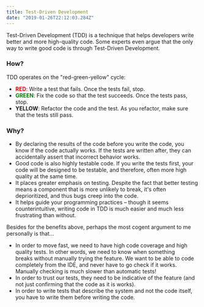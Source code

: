```yaml
---
title: Test-Driven Development
date: "2019-01-26T22:12:03.284Z"
---
```


Test-Driven Development (TDD) is a technique that helps developers write better and more high-quality code. Some experts even argue that the only way to write good code is through Test-Driven Development.

### How?

TDD operates on the "red-green-yellow" cycle:

- <span style="color: red">**RED**</span>: Write a test that fails. Once the tests fail, stop.
- <span style="color: green">**GREEN**</span>: Fix the code so that the test succeeds. Once the tests pass, stop.
- **YELLOW**: Refactor the code and the test. As you refactor, make sure that the tests still pass.

### Why?

- By declaring the results of the code before you write the code, you know if the code actually works. If the tests are written after, they can accidentally assert that incorrect behavior works.
- Good code is also highly testable code. If you write the tests first, your code will be designed to be testable, and therefore, often more high quality at the same time.
- It places greater emphasis on testing. Despite the fact that better testing means a component that is more unlikely to break, it's often deprioritized, and thus bugs creep into the code.
- It helps guide your programming practices – though it seems counterintuitive, writing code in TDD is much easier and much less frustrating than without.

Besides for the benefits above, perhaps the most cogent argument to me personally is that...

- In order to move fast, we need to have high code coverage and high quality tests. In other words, we need to know when something breaks without manually trying the feature. We want to be able to code completely from the IDE, and never have to go check if it works. Manually checking is much slower than automatic tests!
- In order to trust our tests, they need to be indicative of the feature (and not just confirming that the code as it is works).
- In order to write tests that describe the system and not the code itself, you have to write them before writing the code.
